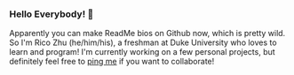 ### Hello Everybody! 👋

Apparently you can make ReadMe bios on Github now, which is pretty wild. So I'm Rico Zhu (he/him/his), a freshman at Duke University who loves to learn and program! I'm currently working on a few personal projects, but definitely feel free to [ping me](mailto:rico.zhu@duke.edu "my email") if you want to collaborate!
<!--
**ricohasgithub/ricohasgithub** is a ✨ _special_ ✨ repository because its `README.md` (this file) appears on your GitHub profile.

Here are some ideas to get you started:

- 🔭 I’m currently working on ...
- 🌱 I’m currently learning ...
- 👯 I’m looking to collaborate on ...
- 🤔 I’m looking for help with ...
- 💬 Ask me about ...
- 📫 How to reach me: ...
- 😄 Pronouns: ...
- ⚡ Fun fact: ...
-->
